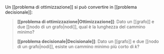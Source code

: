 Un [[problema di ottimizzazione]] si può convertire in [[problema decisionale]]:

> **[[problema di ottimizzazione|Ottimizzazione]]**: Dato un [[grafo]] e due [[nodo di un grafo|nodi]], qual è la lunghezza del cammino minimo?
> 
> **[[problema decisionale|Decisionale]]**: Dato un [[grafo]] e due [[nodo di un grafo|nodi]], esiste un cammino minimo più corto di $k$?
